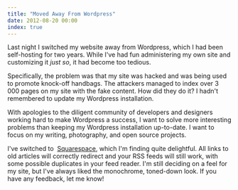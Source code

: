 ```yaml
---
title: "Moved Away From Wordpress"
date: 2012-08-20 00:00
index: true
---
```


Last night I switched my website away from Wordpress, which I had been self-hosting for two years. While I've had fun administering my own site and customizing it&nbsp;_just so_, it had become too tedious.

Specifically, the problem was that my site was hacked and was being used to promote knock-off handbags. The attackers managed to index over 3 000 pages on my site with the fake content. How did they do it? I hadn't remembered to update my Wordpress installation.

With apologies to the diligent community of developers and designers working hard to make Wordpress a success, I want to solve more interesting problems than keeping my Wordpress installation up-to-date. I want to focus on my writing, photography, and open source projects.

I've switched to&nbsp; [Squarespace](http://www.squarespace.com), which I'm finding quite delightful. All links to old articles will correctly redirect and your RSS feeds will still work, with some possible duplicates in your feed reader. I'm still deciding on a feel for my site, but I've always liked the monochrome, toned-down look. If you have any feedback, let me know!

<!-- more -->
